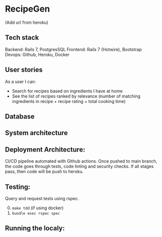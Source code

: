 # RecipeGen

(Add url from heroku)

## Tech stack

Backend: Rails 7, PostgresSQL
Frontend: Rails 7 (Hotwire), Bootstrap
Devops: Github, Heroku, Docker


## User stories

As a user I can: 

- Search for recipes based on ingredients I have at home
- See the list of recipes ranked by relevance (number of matching ingredients in recipe + recipe rating + total cooking time)

## Database

## System architecture

## Deployment Architecture: 
CI/CD pipeline automated with Github actions. Once pushed to main branch, the code goes through tests, code linting and security checks. If all stages pass, then code will be push to heroku. 

## Testing: 
Query and request tests using rspec. 

0. `make tdd` (if using docker)
1. `bundle exec rspec spec`


## Running the localy:


